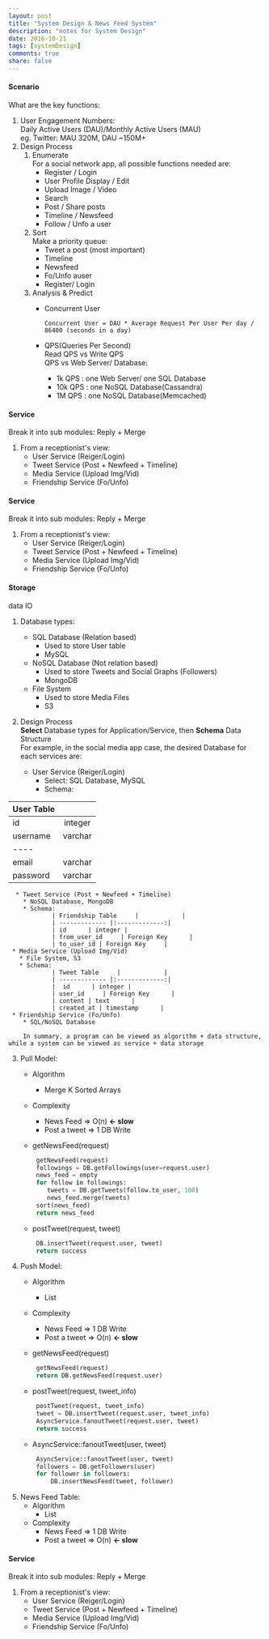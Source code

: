 ```yaml
---
layout: post
title: "System Design & News Feed System"
description: "notes for System Design"
date: 2016-10-21
tags: [systemDesign]
comments: true
share: false
---
```


#### Scenario
What are the key functions:  

1. User Engagement Numbers:   
      Daily Active Users (DAU)/Monthly Active Users (MAU)   
      eg. Twitter: MAU 320M, DAU ~150M+ 
2. Design Process  
   1. Enumerate   
   For a social network app, all possible functions needed are:    
      * Register / Login
      * User Profile Display / Edit 
      * Upload Image / Video
      * Search
      * Post / Share posts
      * Timeline / Newsfeed
      * Follow / Unfo a user
    2. Sort  
    Make a priority queue: 
       * Tweet a post (most important)
       * Timeline
       * Newsfeed
       * Fo/Unfo auser
       * Register/ Login
    3. Analysis & Predict   
       * Concurrent User    
            ```
            Concurrent User = DAU * Average Request Per User Per day / 86400 (seconds in a day) 
            ```
        * QPS(Queries Per Second)   
        Read QPS vs Write QPS   
        QPS vs Web Server/ Database:   
        
            * 1k QPS : one Web Server/ one SQL Database
            * 10k QPS : one NoSQL Database(Cassandra)
            * 1M QPS : one NoSQL Database(Memcached)
              
#### Service 
Break it into sub modules: Reply + Merge   

1. From a receptionist's view:     
      * User Service (Reiger/Login)
      * Tweet Service (Post + Newfeed + Timeline)
      * Media Service (Upload Img/Vid)
      * Friendship Service (Fo/Unfo)

              
#### Service 
Break it into sub modules: Reply + Merge   

1. From a receptionist's view:     
      * User Service (Reiger/Login)
      * Tweet Service (Post + Newfeed + Timeline)
      * Media Service (Upload Img/Vid)
      * Friendship Service (Fo/Unfo)
      
      
#### Storage   
data IO 

1. Database types:         
      * SQL Database (Relation based)    
           * Used to store User table
           * MySQL
      * NoSQL Database (Not relation based)
           * Used to store Tweets and Social Graphs (Followers) 
           * MongoDB
      * File System
           * Used to store Media Files
           * S3
           
2. Design Process      
      **Select** Database types for Application/Service, then **Schema** Data Structure  
      For example, in the social media app case, the desired Database for each services are: 
      * User Service (Reiger/Login)
        * Select: SQL Database, MySQL
        * Schema: 
       
| User   Table |  |
|:--------|:-------:|
| id   | integer   |
| username   | varchar   |
|----
| email   | varchar   | 
| password   | varchar   | 

      * Tweet Service (Post + Newfeed + Timeline)
        * NoSQL Database, MongoDB 
        * Schema:     
                | Friendship Table     |            | 
                | ------------- |:-------------:| 
                | id      | integer | 
                | from_user_id     | Foreign Key      | 
                | to_user_id | Foreign Key     |   
     * Media Service (Upload Img/Vid)
       * File System, S3
       * Schema:     
                | Tweet Table     |            | 
                | ------------- |:-------------:|
                |  id      | integer | 
                | user_id     | Foreign Key      | 
                | content | text      |   
                | created_at | timestamp      | 
     * Friendship Service (Fo/Unfo)
        * SQL/NoSQL Database     

        In summary, a program can be viewed as algorithm + data structure, while a system can be viewed as service + data storage
3. Pull Model:
    * Algorithm   
        * Merge K Sorted Arrays  
    * Complexity  
        * News Feed => O(n)  **<- slow**
        * Post a tweet => 1 DB Write  
    * getNewsFeed(request)  
     
        ```python
         getNewsFeed(request)
         followings = DB.getFollowings(user=request.user)
         news_feed = empty
         for follow in followings:
            tweets = DB.getTweets(follow.to_user, 100)
            news_feed.merge(tweets)
         sort(news_feed)
         return news_feed
        ``` 
    * postTweet(request, tweet) 
     
        ```python
         DB.insertTweet(request.user, tweet)
         return success
        ``` 
4. Push Model:
    * Algorithm   
        * List  
    * Complexity  
        * News Feed => 1 DB Write 
        * Post a tweet => O(n)  **<- slow**  
    * getNewsFeed(request)  
     
        ```python
         getNewsFeed(request)  
         return DB.getNewsFeed(request.user)
        ``` 
    * postTweet(request, tweet_info) 
     
        ```python
         postTweet(request, tweet_info) 
         tweet = DB.insertTweet(request.user, tweet_info)
         AsyncService.fanoutTweet(request.user, tweet)
         return success
        ``` 
    * AsyncService::fanoutTweet(user, tweet) 
     
        ```python
         AsyncService::fanoutTweet(user, tweet) 
         followers = DB.getFollowers(user)
         for follower in followers:
             DB.insertNewsFeed(tweet, follower)
        ``` 
4. News Feed Table:
    * Algorithm   
        * List  
    * Complexity  
        * News Feed => 1 DB Write 
        * Post a tweet => O(n)  **<- slow**  
#### Service 
Break it into sub modules: Reply + Merge
1. From a receptionist's view:   
    * User Service (Reiger/Login)
    * Tweet Service (Post + Newfeed + Timeline)
    * Media Service (Upload Img/Vid)
    * Friendship Service (Fo/Unfo)
